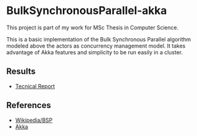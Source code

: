 BulkSynchronousParallel-akka
====

This project is part of my work for MSc Thesis in Computer Science.

This is a basic implementation of the Bulk Synchronous Parallel algorithm modeled above the actors as concurrency management model.
It takes advantage of Akka features and simplicity to be run easily in a cluster.


Results
--
 - [Tecnical Report]


References
--
 - [Wikipedia/BSP]
 - [Akka]

[Wikipedia/BSP]:https://en.wikipedia.org/wiki/Bulk_synchronous_parallel
[Akka]:https://akka.io/
[Tecnical Report]:https://arxiv.org/abs/1505.03060
